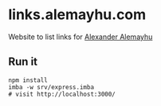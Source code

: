 # links.alemayhu.com

Website to list links for [Alexander Alemayhu][0]

## Run it

```
npm install
imba -w srv/express.imba
# visit http://localhost:3000/
```

[0]: https://alemayhu.com